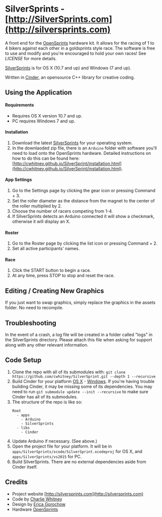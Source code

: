 SilverSprints - [http://SilverSprints.com](http://silversprints.com)
=============
A front end for the [OpenSprints](https://www.opensprints.com) hardware kit.  It allows for the racing of 1 to 4 bikers against each other in a goldsprints style race.  The software is free to use and modify and you're encouraged to hold your own races!  See _LICENSE_ for more details.

[SilverSprints](http://silversprints.com/) is for OS X (10.7 and up) and Windows (7 and up).

Written in [Cinder](https://libcinder.org/), an opensource C++ library for creative coding.

## Using the Application

#### Requirements
* Requires OS X version 10.7 and up.
* PC requires Windows 7 and up.

#### Installation
1. Download the latest [SilverSprints](https://github.com/cwhitney/SilverSprint/releases/latest) for your operating system.
2. In the downlaoded zip file, there is an `Arduino` folder with software you'll need to load onto the OpenSprints hardware.  Detailed instructions on how to do this can be found here: [http://cwhitney.github.io/SilverSprint/installation.html](http://cwhitney.github.io/SilverSprint/installation.html).
 
#### App Settings
1. Go to the Settings page by clicking the gear icon or pressing Command + 3.
2. Set the roller diameter as the distance from the magnet to the center of the roller multiplied by 2.
3. Choose the number of racers competing from 1-4.
4. If SilverSprints detects an Arduino connected it will show a checkmark, otherwise it will display an X.

#### Roster
1. Go to the Roster page by clicking the list icon or pressing Command + 2.
2. Set all active participants' names.

#### Race
1. Click the START button to begin a race.
2. At any time, press STOP to stop and reset the race.

## Editing / Creating New Graphics
If you just want to swap graphics, simply replace the graphics in the assets folder. No need to recompile.

## Troubleshooting
In the event of a crash, a log file will be created in a folder called "logs" in the SilverSprints directory.
Please attach this file when asking for support along with any other relevant information.

## Code Setup
1. Clone the repo with all of its submodules with: `git clone https://github.com/cwhitney/SilverSprint.git --depth 1 --recursive`
1. Build Cinder for your platform [OS X](https://libcinder.org/docs/guides/mac-setup/index.html) - [Windows](https://libcinder.org/docs/guides/windows-setup/index.html).
If you're having trouble building Cinder, it may be missing some of its dependencies.  You may need to run `git submodule update --init --recursive` to make sure Cinder has all of its submodules.
1. The structure of the repo is like so:  
    ```
    Root	
      - apps  
        - Arduino
        - SilverSprints
      - libs
        - Cinder
    ```
1. Update Arduino if necessary. (See above.)
1. Open the project file for your platform. It will be in `apps/SilverSprints/xcode/SilverSprint.xcodeproj` for OS X, and `apps/SilverSprints/vs2015` for PC.
1. Build SilverSprints. There are no external dependencies aside from Cinder itself.

## Credits

* Project website [http://silversprints.com](http://silversprints.com)
* Code by [Charlie Whitney](http://sharkbox.com)
* Design by [Erica Gorochow](http://gorociao.com)
* Hardware [OpenSprints](https://www.opensprints.com)
